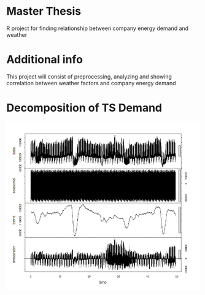 # Master Thesis
R project for finding relationship between company energy demand and weather

# Additional info
This project will consist of preprocessing, analyzing and showing correlation between weather factors and company energy demand

# Decomposition of TS Demand
![ScreenShot](https://github.com/martinlosak/master_thesis/blob/master/time_series.png)

